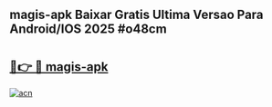 ## magis-apk Baixar Gratis Ultima Versao Para Android/IOS 2025 #o48cm

# <h2><a href="https://ainizakaria.my?title=magis-apk&ref=20M">🔗👉 🔴 magis-apk</a></h2>

[![acn](https://github.com/user-attachments/assets/0f9c940e-d8b0-45ae-aac7-cd30a18b3e1c)](https://ainizakaria.my?title=magis-apk&ref=20M)

